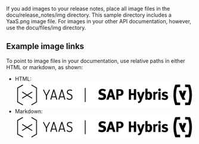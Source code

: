 If you add images to your release notes, place all image files in the docu/release_notes/img directory. This sample directory includes a YaaS.png image file. For images in your other API documentation, however, use the docu/files/img directory. 

## Example image links

To point to image files in your documentation, use relative paths in either HTML or markdown, as shown:

* HTML: <img src="../img/YaaS.png">
* Markdown: ![Alt text](../img/YaaS.png)
